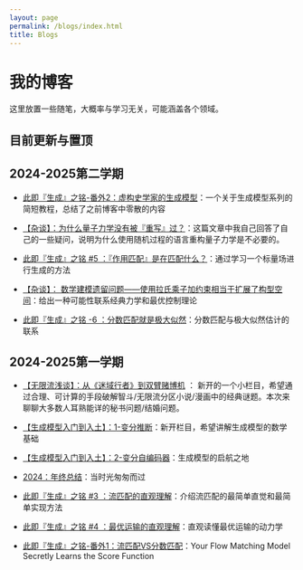 ```yaml
---
layout: page
permalink: /blogs/index.html
title: Blogs
---
```


# 我的博客

这里放置一些随笔，大概率与学习无关，可能涵盖各个领域。


## 目前更新与置顶






## 2024-2025第二学期


- [此即『生成』之铭-番外2：虚构史学家的生成模型](https://zeroovector.github.io/blogs/file/introduction_to_generative_model.pdf)：一个关于生成模型系列的简短教程，总结了之前博客中零散的内容


- [【杂谈】：为什么量子力学没有被『重写』过？](https://zeroovector.github.io/blogs/phy1/index.html)：这篇文章中我自己回答了自己的一些疑问，说明为什么使用随机过程的语言重构量子力学是不必要的。

- [此即『生成』之铭 #5 ：『作用匹配』是在匹配什么？](https://zeroovector.github.io/blogs/actionmatching/index.html)：通过学习一个标量场进行生成的方法


- [【杂谈】： 数学建模遗留问题——使用拉氏乘子加约束相当于扩展了构型空间](https://zeroovector.github.io/blogs/oc_mechanics/index.html)：给出一种可能性联系经典力学和最优控制理论

- [此即『生成』之铭 -6 ：分数匹配就是极大似然](https://zeroovector.github.io/blogs/likelihood_sm/index.html)：分数匹配与极大似然估计的联系


## 2024-2025第一学期

- [【无限流浅谈】：从《迷域行者》到双臂赌博机](https://zeroovector.github.io/blogs/optimalstopping/index.html) ： 新开的一个小栏目，希望通过合理、可计算的手段破解智斗/无限流分区小说/漫画中的经典谜题。本次来聊聊大多数人耳熟能详的秘书问题/结婚问题。


- [【生成模型入门到入土】：1-变分推断](https://zeroovector.github.io/blogs/variationalinference/index.html)：新开栏目，希望讲解生成模型的数学基础


- [【生成模型入门到入土】：2-变分自编码器](https://zeroovector.github.io/blogs/vae/index.html)：生成模型的启航之地


- [2024：年终总结](https://zeroovector.github.io/blogs/2024summarize/index.html)：当时光匆匆而过


- [此即『生成』之铭 #3 ：流匹配的直观理解](https://zeroovector.github.io/blogs/flowmatching1/index.html)：介绍流匹配的最简单直觉和最简单实现方法

- [此即『生成』之铭 #4 ：最优运输的直观理解](https://zeroovector.github.io/blogs/OT1/index.html)：直观读懂最优运输的动力学

- [此即『生成』之铭-番外1：流匹配VS分数匹配](https://zeroovector.github.io/blogs/flowmatchinge1/index.html)：Your Flow Matching Model Secretly Learns the Score Function



